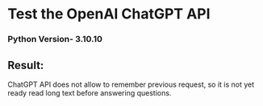# Test the OpenAI ChatGPT API

### Python Version- 3.10.10

## Result:
ChatGPT API does not allow to remember previous request, so it is not yet ready read long text before answering questions.